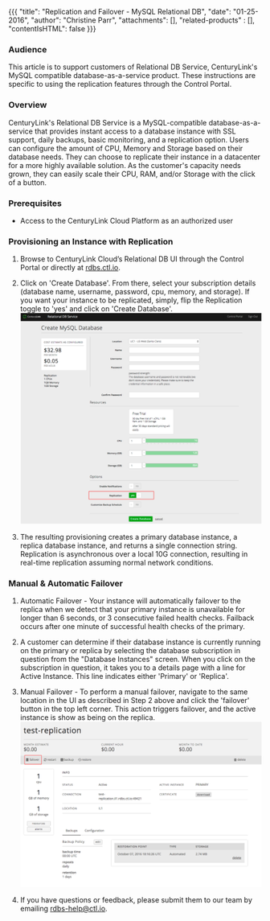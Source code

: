 {{{
  "title": "Replication and Failover - MySQL Relational DB",
  "date": "01-25-2016",
  "author": "Christine Parr",
  "attachments": [],
  "related-products" : [],
  "contentIsHTML": false
}}}

### Audience
This article is to support customers of Relational DB Service, CenturyLink's MySQL compatible database-as-a-service product. These instructions are specific to using the replication features through the Control Portal.

### Overview
CenturyLink's Relational DB Service is a MySQL-compatible database-as-a-service that provides instant access to a database instance with SSL support, daily backups, basic monitoring, and a replication option. Users can configure the amount of CPU, Memory and Storage based on their database needs. They can choose to replicate their instance in a datacenter for a more highly available solution. As the customer's capacity needs grown, they can easily scale their CPU, RAM, and/or Storage with the click of a button.

### Prerequisites
* Access to the CenturyLink Cloud Platform as an authorized user

### Provisioning an Instance with Replication
1. Browse to CenturyLink Cloud’s Relational DB UI through the Control Portal or directly at [rdbs.ctl.io](https://rdbs.ctl.io).

2. Click on 'Create Database'. From there, select your subscription details (database name, username, password, cpu, memory, and storage). If you want your instance to be replicated, simply, flip the Replication toggle to 'yes' and click on 'Create Database'.
   ![CreateReplicatedDB](../images/rdbs/rdbs-createdb-replicated.png)

3. The resulting provisioning creates a primary database instance, a replica database instance, and returns a single connection string. Replication is asynchronous over a local 10G connection, resulting in real-time replication assuming normal network conditions.

### Manual & Automatic Failover
1. Automatic Failover - Your instance will automatically failover to the replica when we detect that your primary instance is unavailable for longer than 6 seconds, or 3 consecutive failed health checks. Failback occurs after one minute of successful health checks of the primary.

2. A customer can determine if their database instance is currently running on the primary or replica by selecting the database subscription in question from the "Database Instances" screen. When you click on the subscription in question, it takes you to a details page with a line for Active Instance. This line indicates either 'Primary' or 'Replica'.

3. Manual Failover - To perform a manual failover, navigate to the same location in the UI as described in Step 2 above and click the 'failover' button in the top left corner. This action triggers failover, and the active instance is show as being on the replica.
   ![Failover](../images/rdbs/rdbs-failover1.png)

4. If you have questions or feedback, please submit them to our team by emailing <a href="mailto:rdbs-help@ctl.io">rdbs-help@ctl.io</a>.

